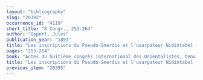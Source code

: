 ```yaml
---
layout: "bibliography"
slug: "20392"
occurrence_id: "4119"
short_title: "8 Congr., 253-264"
author: "Oppert, Jules"
publication_year: "1893"
title: "Les inscriptions du Pseudo-Smerdis et l'usurpateur Nidintabel fixant le Calendrier perse. "
pages: "253-264"
book: "Actes du huitième congrès international des Orientalistes, tenu en 1889 à Stockholm et à Christiania. Deuxième partie, Section I B."
title: "Les inscriptions du Pseudo-Smerdis et l'usurpateur Nidintabel fixant le Calendrier perse. "
previous_item: "20395"
---
```

